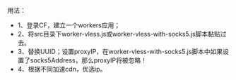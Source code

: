 用法：
- 1、登录CF，建立一个workers应用；
- 2、将src目录下worker-vless.js或worker-vless-with-socks5.js脚本黏贴过去。
- 3、替换UUID；设置proxyIP，在worker-vless-with-socks5.js脚本中如果设置了socks5Address，那么proxyIP将被忽略！
- 4、根据不同加速cdn，优选ip。
